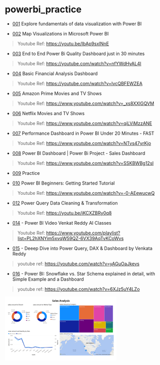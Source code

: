 # powerbi_practice

- [001](/001/info.md) Explore fundamentals of data visualization with Power BI

- [002](/002/info.md) Map Visualizations in Microsoft Power BI

> Youtube Ref: https://youtu.be/IbAp9sxlNnE

- [003](/003/info.md) End to End Power Bi Quality Dashboard just in 30 minutes

> Youtube Ref: https://youtube.com/watch?v=nfYWdHyAL4I

- [004](/004/info.md) Basic Financial Analysis Dashboard

> Youtube Ref: https://youtube.com/watch?v=lvcQBFEWZEA

- [005](/005/info.md) Amazon Prime Movies and TV Shows

> Youtube Ref: https://www.youtube.com/watch?v=_xs8XXlGQVM

- [006](/006/info.md) Netflix Movies and TV Shows

> Youtube Ref: https://www.youtube.com/watch?v=qiLViMzzANE

- [007](/007/info.md) Performance Dashboard in Power BI Under 20 Minutes - FAST

> Youtube Ref: https://www.youtube.com/watch?v=NTvs47yrKjo

- [008](/008/info.md) Power BI Dashboard | Power Bi Project - Sales Dashboard

> Youtube Ref: https://www.youtube.com/watch?v=SSKBWBg12sI

- [009](/009/info.md) Practice

- [010](/010/info.md) Power BI Beginners: Getting Started Tutorial

> Youtube Ref: https://www.youtube.com/watch?v=-0-AEewucwQ

- [012](/012/info.md) Power Query Data Cleaning & Transformation

> Youtube Ref: https://youtu.be/iKCXZBRy0q8

- [014](/014/info.md) - Power BI Video Venkat Reddy AI Classes

> Youtube Ref: https://www.youtube.com/playlist?list=PL2hXNYim5xvqW59QZ-6VX39AqTvKCoWvs

- [015](/015/info.md) - Deeep Dive into Power Query, DAX & Dashboard by Venkata Reddy

> youtube ref: https://youtube.com/watch?v=yAGuOaJkevs

- [016](/016/info.md) - Power BI: Snowflake vs. Star Schema explained in detail, with Simple Example and a Dashboard

> youtube ref: https://youtube.com/watch?v=6XJz5uY4LZo

<img src="https://github.com/rishabdesai/powerbi_practice/blob/main/016/016.png?raw=true" height="200"/>


  
